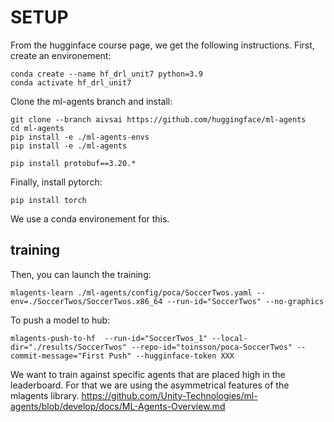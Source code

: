 # SETUP

From the hugginface course page, we get the following instructions.
First, create an environement:

```
conda create --name hf_drl_unit7 python=3.9
conda activate hf_drl_unit7
```

Clone the ml-agents branch and install:

```
git clone --branch aivsai https://github.com/huggingface/ml-agents
cd ml-agents
pip install -e ./ml-agents-envs
pip install -e ./ml-agents

pip install protobuf==3.20.*
```

Finally, install pytorch:

```
pip install torch
```

We use a conda environement for this.


## training

Then, you can launch the training:

```
mlagents-learn ./ml-agents/config/poca/SoccerTwos.yaml --env=./SoccerTwos/SoccerTwos.x86_64 --run-id="SoccerTwos" --no-graphics
```

To push a model to hub:

```
mlagents-push-to-hf  --run-id="SoccerTwos_1" --local-dir="./results/SoccerTwos" --repo-id="toinsson/poca-SoccerTwos" --commit-message="First Push" --hugginface-token XXX
```

We want to train against specific agents that are placed high in the leaderboard.
For that we are using the asymmetrical features of the mlagents library.
https://github.com/Unity-Technologies/ml-agents/blob/develop/docs/ML-Agents-Overview.md

